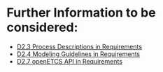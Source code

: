 Further Information to be considered:
=====================================

* [D2.3 Process Descriptions in Requirements](https://github.com/openETCS/requirements/blob/master/Reference/D2_3.pdf)
* [D2.4 Modeling Guidelines in Requirements](https://github.com/openETCS/requirements/blob/master/Reference/D2_4.pdf)
* [D2.7 openETCS API in Requirements](https://github.com/openETCS/requirements/blob/master/D2.4)
